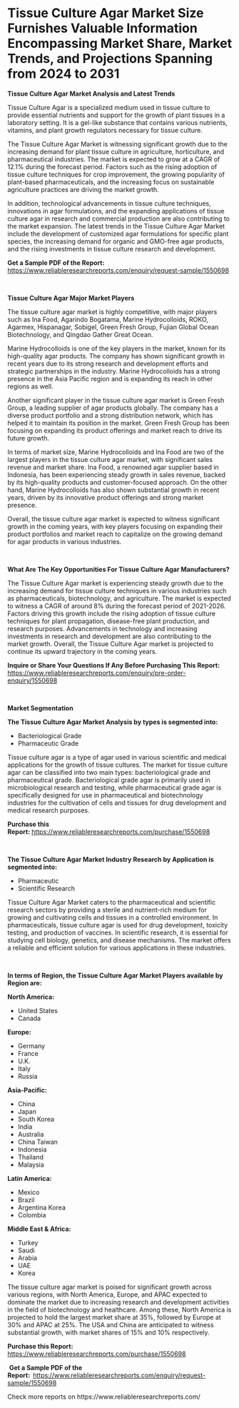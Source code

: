 <p><h1>Tissue Culture Agar Market Size Furnishes Valuable Information Encompassing Market Share, Market Trends, and Projections Spanning from 2024 to 2031</h1></p><p><strong>Tissue Culture Agar Market Analysis and Latest Trends</strong></p>
<p><p>Tissue Culture Agar is a specialized medium used in tissue culture to provide essential nutrients and support for the growth of plant tissues in a laboratory setting. It is a gel-like substance that contains various nutrients, vitamins, and plant growth regulators necessary for tissue culture.</p><p>The Tissue Culture Agar Market is witnessing significant growth due to the increasing demand for plant tissue culture in agriculture, horticulture, and pharmaceutical industries. The market is expected to grow at a CAGR of 12.1% during the forecast period. Factors such as the rising adoption of tissue culture techniques for crop improvement, the growing popularity of plant-based pharmaceuticals, and the increasing focus on sustainable agriculture practices are driving the market growth.</p><p>In addition, technological advancements in tissue culture techniques, innovations in agar formulations, and the expanding applications of tissue culture agar in research and commercial production are also contributing to the market expansion. The latest trends in the Tissue Culture Agar Market include the development of customized agar formulations for specific plant species, the increasing demand for organic and GMO-free agar products, and the rising investments in tissue culture research and development.</p></p>
<p><strong>Get a Sample PDF of the Report:&nbsp;</strong> <a href="https://www.reliableresearchreports.com/enquiry/request-sample/1550698">https://www.reliableresearchreports.com/enquiry/request-sample/1550698</a></p>
<p>&nbsp;</p>
<p><strong>Tissue Culture Agar Major Market Players</strong></p>
<p><p>The tissue culture agar market is highly competitive, with major players such as Ina Food, Agarindo Bogatama, Marine Hydrocolloids, ROKO, Agarmex, Hispanagar, Sobigel, Green Fresh Group, Fujian Global Ocean Biotechnology, and Qingdao Gather Great Ocean.</p><p>Marine Hydrocolloids is one of the key players in the market, known for its high-quality agar products. The company has shown significant growth in recent years due to its strong research and development efforts and strategic partnerships in the industry. Marine Hydrocolloids has a strong presence in the Asia Pacific region and is expanding its reach in other regions as well.</p><p>Another significant player in the tissue culture agar market is Green Fresh Group, a leading supplier of agar products globally. The company has a diverse product portfolio and a strong distribution network, which has helped it to maintain its position in the market. Green Fresh Group has been focusing on expanding its product offerings and market reach to drive its future growth.</p><p>In terms of market size, Marine Hydrocolloids and Ina Food are two of the largest players in the tissue culture agar market, with significant sales revenue and market share. Ina Food, a renowned agar supplier based in Indonesia, has been experiencing steady growth in sales revenue, backed by its high-quality products and customer-focused approach. On the other hand, Marine Hydrocolloids has also shown substantial growth in recent years, driven by its innovative product offerings and strong market presence.</p><p>Overall, the tissue culture agar market is expected to witness significant growth in the coming years, with key players focusing on expanding their product portfolios and market reach to capitalize on the growing demand for agar products in various industries.</p></p>
<p>&nbsp;</p>
<p><strong>What Are The Key Opportunities For Tissue Culture Agar Manufacturers?</strong></p>
<p><p>The Tissue Culture Agar market is experiencing steady growth due to the increasing demand for tissue culture techniques in various industries such as pharmaceuticals, biotechnology, and agriculture. The market is expected to witness a CAGR of around 8% during the forecast period of 2021-2026. Factors driving this growth include the rising adoption of tissue culture techniques for plant propagation, disease-free plant production, and research purposes. Advancements in technology and increasing investments in research and development are also contributing to the market growth. Overall, the Tissue Culture Agar market is projected to continue its upward trajectory in the coming years.</p></p>
<p><strong>Inquire or Share Your Questions If Any Before Purchasing This Report:</strong> <a href="https://www.reliableresearchreports.com/enquiry/pre-order-enquiry/1550698">https://www.reliableresearchreports.com/enquiry/pre-order-enquiry/1550698</a></p>
<p>&nbsp;</p>
<p><strong>Market Segmentation</strong></p>
<p><strong>The Tissue Culture Agar Market Analysis by types is segmented into:</strong></p>
<p><ul><li>Bacteriological Grade</li><li>Pharmaceutic Grade</li></ul></p>
<p><p>Tissue culture agar is a type of agar used in various scientific and medical applications for the growth of tissue cultures. The market for tissue culture agar can be classified into two main types: bacteriological grade and pharmaceutical grade. Bacteriological grade agar is primarily used in microbiological research and testing, while pharmaceutical grade agar is specifically designed for use in pharmaceutical and biotechnology industries for the cultivation of cells and tissues for drug development and medical research purposes.</p></p>
<p><strong>Purchase this Report:&nbsp;</strong><a href="https://www.reliableresearchreports.com/purchase/1550698">https://www.reliableresearchreports.com/purchase/1550698</a></p>
<p>&nbsp;</p>
<p><strong>The Tissue Culture Agar Market Industry Research by Application is segmented into:</strong></p>
<p><ul><li>Pharmaceutic</li><li>Scientific Research</li></ul></p>
<p><p>Tissue Culture Agar Market caters to the pharmaceutical and scientific research sectors by providing a sterile and nutrient-rich medium for growing and cultivating cells and tissues in a controlled environment. In pharmaceuticals, tissue culture agar is used for drug development, toxicity testing, and production of vaccines. In scientific research, it is essential for studying cell biology, genetics, and disease mechanisms. The market offers a reliable and efficient solution for various applications in these industries.</p></p>
<p>&nbsp;</p>
<p><strong>In terms of Region, the Tissue Culture Agar Market Players available by Region are:</strong></p>
<p>
    <p> <strong> North America: </strong>
        <ul>
            <li>United States</li>
            <li>Canada</li>
        </ul>
        </p> 
    <p> <strong> Europe: </strong>
        <ul>
            <li>Germany</li>
            <li>France</li>
            <li>U.K.</li>
            <li>Italy</li>
            <li>Russia</li>
        </ul>
        </p> 
    <p> <strong> Asia-Pacific: </strong>
        <ul>
            <li>China</li>
            <li>Japan</li>
            <li>South Korea</li>
            <li>India</li>
            <li>Australia</li>
            <li>China Taiwan</li>
            <li>Indonesia</li>
            <li>Thailand</li>
            <li>Malaysia</li>
        </ul>
        </p> 
    <p> <strong> Latin America: </strong>
        <ul>
            <li>Mexico</li>
            <li>Brazil</li>
            <li>Argentina Korea</li>
            <li>Colombia</li>
        </ul>
        </p> 
    <p> <strong> Middle East & Africa: </strong>
        <ul>
            <li>Turkey</li>
            <li>Saudi</li>
            <li>Arabia</li>
            <li>UAE</li>
            <li>Korea</li>
        </ul>
    </p>
    </p>
<p><p>The tissue culture agar market is poised for significant growth across various regions, with North America, Europe, and APAC expected to dominate the market due to increasing research and development activities in the field of biotechnology and healthcare. Among these, North America is projected to hold the largest market share at 35%, followed by Europe at 30% and APAC at 25%. The USA and China are anticipated to witness substantial growth, with market shares of 15% and 10% respectively.</p></p>
<p><strong>Purchase this Report: </strong><a href="https://www.reliableresearchreports.com/purchase/1550698">https://www.reliableresearchreports.com/purchase/1550698</a></p>
<p>&nbsp;<strong>Get a Sample PDF of the Report:&nbsp;&nbsp;</strong><a href="https://www.reliableresearchreports.com/enquiry/request-sample/1550698">https://www.reliableresearchreports.com/enquiry/request-sample/1550698</a></p>
<p><strong></strong></p>
<p>Check more reports on https://www.reliableresearchreports.com/</p>